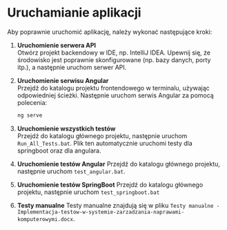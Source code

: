 # Uruchamianie aplikacji

Aby poprawnie uruchomić aplikację, należy wykonać następujące kroki:

1. **Uruchomienie serwera API**  
   Otwórz projekt backendowy w IDE, np. IntelliJ IDEA. Upewnij się, że środowisko jest poprawnie skonfigurowane (np. bazy danych, porty itp.), a następnie uruchom serwer API.  

2. **Uruchomienie serwisu Angular**  
   Przejdź do katalogu projektu frontendowego w terminalu, używając odpowiedniej ścieżki. Następnie uruchom serwis Angular za pomocą polecenia:  
   ```bash
   ng serve

3. **Uruchomienie wszystkich testów**  
   Przejdź do katalogu głównego projektu, następnie uruchom `Run_All_Tests.bat`. Plik ten automatycznie uruchomi testy dla springboot oraz dla angulara.

4. **Uruchomienie testów Angular** 
   Przejdź do katalogu głównego projektu, następnie uruchom `test_angular.bat`.

5. **Uruchomienie testów SpringBoot** 
   Przejdź do katalogu głównego projektu, następnie uruchom `test_springboot.bat`

6. **Testy manualne**
   Testy manualne znajdują się w pliku `Testy manualne - Implementacja-testow-w-systemie-zarzadzania-naprawami-komputerowymi.docx`.